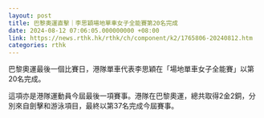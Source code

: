 ```yaml
---
layout: post
title: 巴黎奧運直擊｜李思穎場地單車女子全能賽第20名完成
date: 2024-08-12 07:06:05.000000000 +08:00
link: https://news.rthk.hk/rthk/ch/component/k2/1765806-20240812.htm
categories: rthk
---
```


巴黎奧運最後一個比賽日，港隊單車代表李思穎在「場地單車女子全能賽」以第20名完成。

這項亦是港隊運動員今屆最後一項賽事。港隊在巴黎奧運，總共取得2金2銅，分別來自劍擊和游泳項目，最終以第37名完成今屆賽事。
